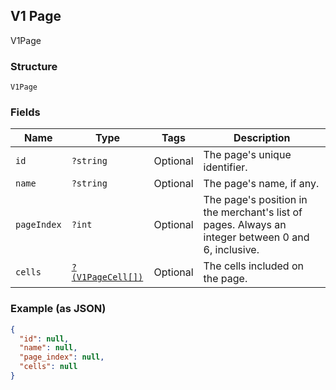 ## V1 Page

V1Page

### Structure

`V1Page`

### Fields

| Name | Type | Tags | Description |
|  --- | --- | --- | --- |
| `id` | `?string` | Optional | The page's unique identifier. |
| `name` | `?string` | Optional | The page's name, if any. |
| `pageIndex` | `?int` | Optional | The page's position in the merchant's list of pages. Always an integer between 0 and 6, inclusive. |
| `cells` | [`?(V1PageCell[])`](/doc/models/v1-page-cell.md) | Optional | The cells included on the page. |

### Example (as JSON)

```json
{
  "id": null,
  "name": null,
  "page_index": null,
  "cells": null
}
```


